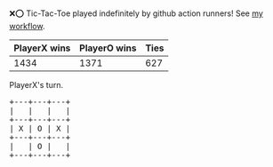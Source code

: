:x::o: Tic-Tac-Toe played indefinitely by github action runners! See [my workflow](.github/workflows/play.yaml).

|PlayerX wins|PlayerO wins|Ties|
|-|-|-|
|1434|1371|627|

PlayerX's turn.

<pre>
+---+---+---+
|   |   |   |
+---+---+---+
| X | O | X |
+---+---+---+
|   | O |   |
+---+---+---+
</pre>
